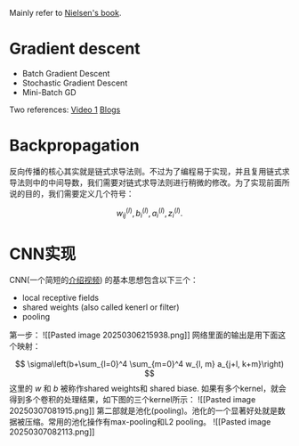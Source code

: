 Mainly refer to [Nielsen's book](https://static.latexstudio.net/article/2018/0912/neuralnetworksanddeeplearning.pdf).

# Gradient descent
- Batch Gradient Descent
- Stochastic Gradient Descent
- Mini-Batch GD

Two references:
[Video 1](https://www.bilibili.com/video/BV13p4y1g7eQ/?vd_source=ac9b07978062a2dbae3c01bd0e801738)
[Blogs](http://cnblogs.com/lliuye/p/9451903.html)

# Backpropagation

反向传播的核心其实就是链式求导法则。不过为了编程易于实现，并且复用链式求导法则中的中间导数，我们需要对链式求导法则进行稍微的修改。为了实现前面所说的目的，我们需要定义几个符号： 

$$
w_{ij}^{\left( l \right)},b_{i}^{\left( l \right)},a_{i}^{\left( l \right)},z_{i}^{\left( l \right)}.
$$

# CNN实现
CNN(一个简短的[介绍视频](https://www.bilibili.com/video/BV1MsrmY4Edi?spm_id_from=333.788.videopod.episodes&vd_source=ac9b07978062a2dbae3c01bd0e801738)) 的基本思想包含以下三个：
- local receptive fields
- shared weights (also called kenerl or filter)
- pooling

第一步：
![[Pasted image 20250306215938.png]]
网络里面的输出是用下面这个映射：

$$
\sigma\left(b+\sum_{l=0}^4 \sum_{m=0}^4 w_{l, m} a_{j+l, k+m}\right)
$$
这里的 $w$ 和 $b$ 被称作shared weights和 shared biase. 如果有多个kernel，就会得到多个卷积的处理结果，如下图的三个kernel所示：
![[Pasted image 20250307081915.png]]
第二部就是池化(pooling)。池化的一个显著好处就是数据被压缩。常用的池化操作有max-pooling和L2 pooling。
![[Pasted image 20250307082113.png]]